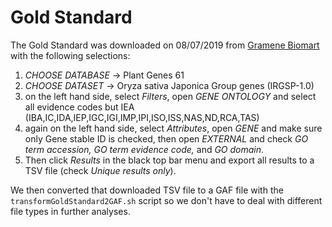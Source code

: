 # Gold Standard
The Gold Standard was downloaded on 08/07/2019 from [Gramene Biomart](http://ensembl.gramene.org/biomart/martview) with the following selections:

1. *CHOOSE DATABASE* -> Plant Genes 61
2. *CHOOSE DATASET* -> Oryza sativa Japonica Group genes (IRGSP-1.0)
3. on the left hand side, select *Filters*, open *GENE ONTOLOGY* and select all evidence codes but IEA (IBA,IC,IDA,IEP,IGC,IGI,IMP,IPI,ISO,ISS,NAS,ND,RCA,TAS)
4. again on the left hand side, select *Attributes*, open *GENE* and make sure only Gene stable ID is checked, then open *EXTERNAL* and check _GO term accession, GO term evidence code,_ and _GO domain_.
5. Then click *Results* in the black top bar menu and export all results to a TSV file (check *Unique results only*).

We then converted that downloaded TSV file to a GAF file with the `transformGoldStandard2GAF.sh` script so we don't have to deal with different file types in further analyses.
